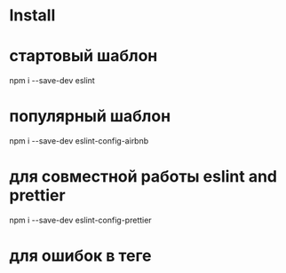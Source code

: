 # Install

# стартовый шаблон
npm i --save-dev eslint

# популярный шаблон  
npm i --save-dev eslint-config-airbnb

# для совместной работы eslint and prettier 
npm i --save-dev eslint-config-prettier

# для ошибок в теге <script>
npm i --save-dev eslint-plugin-html

# для поддержки синтаксиса import/export
npm i --save-dev eslint-plugin-import

# для поддержки синтаксиса для ммг
npm i --save-dev eslint-plugin-jsx-a11y

# для работы с prettier 
npm i --save-dev eslint-plugin-prettier prettier
